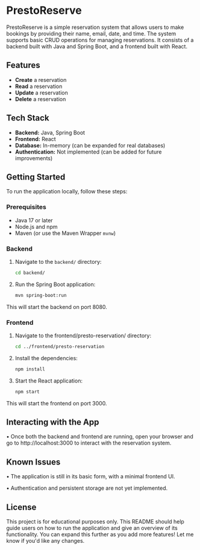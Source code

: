 # PrestoReserve

PrestoReserve is a simple reservation system that allows users to make bookings by providing their name, email, date, and time. The system supports basic CRUD operations for managing reservations. It consists of a backend built with Java and Spring Boot, and a frontend built with React.

## Features

- **Create** a reservation
- **Read** a reservation
- **Update** a reservation
- **Delete** a reservation

## Tech Stack

- **Backend:** Java, Spring Boot
- **Frontend:** React
- **Database:** In-memory (can be expanded for real databases)
- **Authentication:** Not implemented (can be added for future improvements)

## Getting Started

To run the application locally, follow these steps:

### Prerequisites

- Java 17 or later
- Node.js and npm
- Maven (or use the Maven Wrapper `mvnw`)

### Backend

1. Navigate to the `backend/` directory:
   ```bash
   cd backend/
   ```

2. Run the Spring Boot application:
    ```bash
    mvn spring-boot:run
    ```
This will start the backend on port 8080.

### Frontend
1.	Navigate to the frontend/presto-reservation/ directory:
      ```bash
      cd ../frontend/presto-reservation
      ```

2.	Install the dependencies:
    ```bash
    npm install
    ```

3.	Start the React application:
      ```bash
      npm start
      ```

This will start the frontend on port 3000.

## Interacting with the App

• Once both the backend and frontend are running, open your browser and go to http://localhost:3000 to interact with the reservation system.

## Known Issues
•	The application is still in its basic form, with a minimal frontend UI.

•	Authentication and persistent storage are not yet implemented.

## License

This project is for educational purposes only.
This README should help guide users on how to run the application and give an overview of its functionality. You can expand this further as you add more features! Let me know if you'd like any changes.